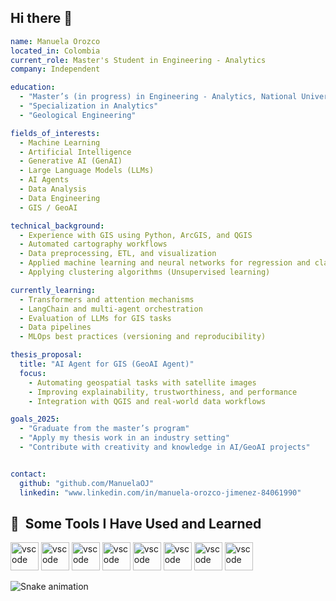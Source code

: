 ## Hi there 👋

<!--
**ManuelaOJ/ManuelaOJ** is a ✨ _special_ ✨ repository because its `README.md` (this file) appears on your GitHub profile.

Here are some ideas to get you started:

- 🔭 I’m currently working on ...
- 🌱 I’m currently learning ...
- 👯 I’m looking to collaborate on ...
- 🤔 I’m looking for help with ...
- 💬 Ask me about ...
- 📫 How to reach me: ...
- 😄 Pronouns: ...
- ⚡ Fun fact: ...
-->
```yaml
name: Manuela Orozco
located_in: Colombia
current_role: Master's Student in Engineering - Analytics
company: Independent

education:
  - "Master’s (in progress) in Engineering - Analytics, National University of Colombia"
  - "Specialization in Analytics"
  - "Geological Engineering"

fields_of_interests:
  - Machine Learning
  - Artificial Intelligence
  - Generative AI (GenAI)
  - Large Language Models (LLMs)
  - AI Agents
  - Data Analysis
  - Data Engineering
  - GIS / GeoAI

technical_background:
  - Experience with GIS using Python, ArcGIS, and QGIS
  - Automated cartography workflows
  - Data preprocessing, ETL, and visualization
  - Applied machine learning and neural networks for regression and classification problems
  - Applying clustering algorithms (Unsupervised learning)

currently_learning:
  - Transformers and attention mechanisms
  - LangChain and multi-agent orchestration
  - Evaluation of LLMs for GIS tasks
  - Data pipelines 
  - MLOps best practices (versioning and reproducibility)

thesis_proposal:
  title: "AI Agent for GIS (GeoAI Agent)"
  focus:
    - Automating geospatial tasks with satellite images
    - Improving explainability, trustworthiness, and performance
    - Integration with QGIS and real-world data workflows

goals_2025:
  - "Graduate from the master’s program"
  - "Apply my thesis work in an industry setting"
  - "Contribute with creativity and knowledge in AI/GeoAI projects"


contact:
  github: "github.com/ManuelaOJ"
  linkedin: "www.linkedin.com/in/manuela-orozco-jimenez-84061990"

```

<h2> 🚀 &nbsp;Some Tools I Have Used and Learned</h2>
<p align="left">
<img src="https://cdn.jsdelivr.net/gh/devicons/devicon@latest/icons/tensorflow/tensorflow-original.svg" alt="vscode" width="45" height="45"/>
<img src="https://cdn.jsdelivr.net/gh/devicons/devicon@latest/icons/keras/keras-original.svg" alt="vscode" width="45" height="45"/>
<img src="https://cdn.jsdelivr.net/gh/devicons/devicon@latest/icons/python/python-original.svg" alt="vscode" width="45" height="45"/>
<img src="https://cdn.jsdelivr.net/gh/devicons/devicon@latest/icons/matplotlib/matplotlib-original.svg" alt="vscode" width="45" height="45" />
<img src="https://cdn.jsdelivr.net/gh/devicons/devicon@latest/icons/pandas/pandas-original.svg" alt="vscode" width="45" height="45" />
<img src="https://cdn.jsdelivr.net/gh/devicons/devicon@latest/icons/numpy/numpy-original.svg" alt="vscode" width="45" height="45" />
<img src="https://cdn.jsdelivr.net/gh/devicons/devicon@latest/icons/scikitlearn/scikitlearn-original.svg" alt="vscode" width="45" height="45" />
<img src="https://cdn.jsdelivr.net/gh/devicons/devicon@latest/icons/opencv/opencv-original.svg" alt="vscode" width="45" height="45" />               
</p>

![Snake animation](https://github.com/ManuelaOJ/blob/output/github-contribution-grid-snake.svg)
